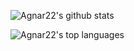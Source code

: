 ![Agnar22's github stats](https://github-readme-stats.vercel.app/api?username=agnar22&show_icons=true)

![Agnar22's top languages](https://github-readme-stats.vercel.app/api/top-langs/?username=agnar22&layout=compact&theme=dark&langs_count=10)


<!--
**Agnar22/Agnar22** is a ✨ _special_ ✨ repository because its `README.md` (this file) appears on your GitHub profile.

Here are some ideas to get you started:

- 🔭 I’m currently working on ...
- 🌱 I’m currently learning ...
- 👯 I’m looking to collaborate on ...
- 🤔 I’m looking for help with ...
- 💬 Ask me about ...
- 📫 How to reach me: ...
- 😄 Pronouns: ...
- ⚡ Fun fact: ...
-->
